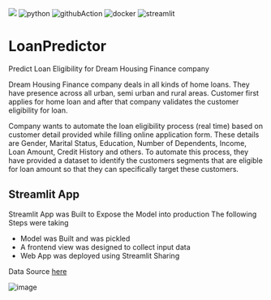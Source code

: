 <!-- ![](https://github.com/ajilraju/actions-date/workflows/action-date%20test/badge.svg) -->
![](https://github.com/Abuton/LoanPredictor/workflows/deploy_docker/badge.svg)
![python](https://img.shields.io/badge/Python-3776AB?style=for-the-badge&logo=python&logoColor=white)
![githubAction](https://img.shields.io/badge/GitHub_Actions-2088FF?style=for-the-badge&logo=github-actions&logoColor=white)
![docker](https://img.shields.io/badge/Docker-2CA5E0?style=for-the-badge&logo=docker&logoColor=white)
![streamlit](https://img.shields.io/badge/Streamlit-FF4B4B?style=for-the-badge&logo=Streamlit&logoColor=white)

# LoanPredictor

Predict Loan Eligibility for Dream Housing Finance company

Dream Housing Finance company deals in all kinds of home loans. They have presence across all urban, semi urban and rural areas. Customer first applies for home loan and after that company validates the customer eligibility for loan.

Company wants to automate the loan eligibility process (real time) based on customer detail provided while filling online application form. These details are Gender, Marital Status, Education, Number of Dependents, Income, Loan Amount, Credit History and others. To automate this process, they have provided a dataset to identify the customers segments that are eligible for loan amount so that they can specifically target these customers. 

## Streamlit App

Streamlit App was Built to Expose the Model into production
The following Steps were taking

- Model was Built and was pickled
- A frontend view was designed to collect input data
- Web App was deployed using Streamlit Sharing

Data Source [here](https://datahack.analyticsvidhya.com/contest/practice-problem-loan-prediction-iii/?utm_source=blog&utm_medium=model_depoyment_using_streamlit#ProblemStatement)

![image](https://user-images.githubusercontent.com/40719064/125074167-d491eb80-e0b4-11eb-8021-97d465070e33.png)
